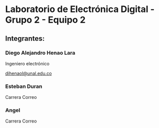 # Laboratorio de Electrónica Digital - Grupo 2 - Equipo 2
## Integrantes: 
### Diego Alejandro Henao Lara 

Ingeniero electrónico

[dihenaol@unal.edu.co](mailto:dihenaol@unal.edu.co)

### Esteban Duran 
Carrera
Correo

### Angel
Carrera
 Correo
 
